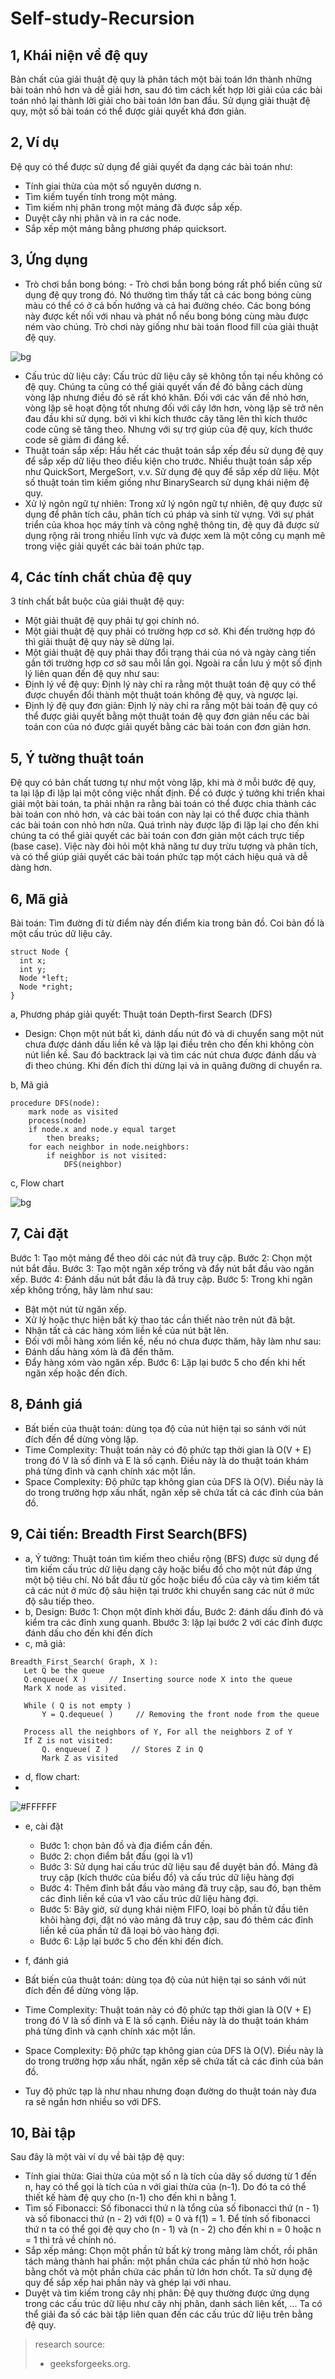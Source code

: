 # Self-study-Recursion

## 1, Khái niện về đệ quy
Bản chất của giải thuật đệ quy là phân tách một bài toán lớn thành những bài toán nhỏ hơn và dễ giải hơn, sau đó tìm cách kết hợp lời giải của các bài toán nhỏ lại thành lời giải cho bài toán lớn ban đầu. Sử dụng giải thuật đệ quy, một số bài toán có thể được giải quyết khá đơn giản.

## 2, Ví dụ 
Đệ quy có thể được sử dụng để giải quyết đa dạng các bài toán như:

 - Tính giai thừa của một số nguyên dương n.
 - Tìm kiếm tuyến tính trong một mảng.
 - Tìm kiếm nhị phân trong một mảng đã được sắp xếp.
 - Duyệt cây nhị phân và in ra các node.
 - Sắp xếp một mảng bằng phương pháp quicksort.

## 3, Ứng dụng
 - Trò chơi bắn bong bóng: - Trò chơi bắn bong bóng rất phổ biến cũng sử dụng đệ quy trong đó. Nó thường tìm thấy tất cả các bong bóng cùng màu có thể có ở cả bốn hướng và cả hai đường chéo. Các bong bóng này được kết nối với nhau và phát nổ nếu bong bóng cùng màu được ném vào chúng. Trò chơi này giống như bài toán flood fill của giải thuật đệ quy.

![bg](https://lh6.googleusercontent.com/8Vp4pHjX1a5Ixen3KAcD7r6jC3YMwQaGIyj6Q49iDlKx0sZ0l2sasKdpk7-pauiqErq8wEbI4ryalYSnB0ob4UpXBQ4JcvrNFGUl02NKh64iLE6LmAvlHfj1c_cAo06nTmAnlIyX) 
 - Cấu trúc dữ liệu cây: Cấu trúc dữ liệu cây sẽ không tồn tại nếu không có đệ quy. Chúng ta cũng có thể giải quyết vấn đề đó bằng cách dùng vòng lặp nhưng điều đó sẽ rất khó khăn. Đối với các vấn đề nhỏ hơn, vòng lặp sẽ hoạt động tốt nhưng đối với cây lớn hơn, vòng lặp sẽ trở nên đau đầu khi sử dụng. bởi vì khi kích thước cây tăng lên thì kích thước code cũng sẽ tăng theo. Nhưng với sự trợ giúp của đệ quy, kích thước code sẽ giảm đi đáng kể.
 - Thuật toán sắp xếp: Hầu hết các thuật toán sắp xếp đều sử dụng đệ quy để sắp xếp dữ liệu theo điều kiện cho trước. Nhiều thuật toán sắp xếp như QuickSort, MergeSort, v.v. Sử dụng đệ quy để sắp xếp dữ liệu. Một số thuật toán tìm kiếm giống như BinarySearch sử dụng khái niệm đệ quy.
 - Xử lý ngôn ngữ tự nhiên: Trong xử lý ngôn ngữ tự nhiên, đệ quy được sử dụng để phân tích câu, phân tích cú pháp và sinh từ vựng.
Với sự phát triển của khoa học máy tính và công nghệ thông tin, đệ quy đã được sử dụng rộng rãi trong nhiều lĩnh vực và được xem là một công cụ mạnh mẽ trong việc giải quyết các bài toán phức tạp.

## 4, Các tính chất chủa đệ quy
3 tính chất bắt buộc của giải thuật đệ quy:
 - Một giải thuật đệ quy phải tự gọi chính nó.
 - Một giải thuật đệ quy phải có trường hợp cơ sở. Khi đến trường hợp đó thì giải thuật đệ quy này sẽ dừng lại.
 - Một giải thuật đệ quy phải thay đổi trạng thái của nó và ngày càng tiến gần tới trường hợp cơ sở sau mỗi lần gọi.
Ngoài ra cần lưu ý một số định lý liên quan đến đệ quy như sau:
 - Định lý về đệ quy: Định lý này chỉ ra rằng một thuật toán đệ quy có thể được chuyển đổi thành một thuật toán không đệ quy, và ngược lại.
 - Định lý đệ quy đơn giản: Định lý này chỉ ra rằng một bài toán đệ quy có thể được giải quyết bằng một thuật toán đệ quy đơn giản nếu các bài toán con của nó được giải quyết bằng các bài toán con đơn giản hơn.

## 5, Ý tường thuật toán
Đệ quy có bản chất tương tự như một vòng lặp, khi mà ở mỗi bước đệ quy, ta lại lặp đi lặp lại một công việc nhất định. Để có được ý tưởng khi triển khai giải một bài toán, ta phải nhận ra rằng bài toán có thể được chia thành các bài toán con nhỏ hơn, và các bài toán con này lại có thể được chia thành các bài toán con nhỏ hơn nữa. Quá trình này được lặp đi lặp lại cho đến khi chúng ta có thể giải quyết các bài toán con đơn giản một cách trực tiếp (base case). Việc này đòi hỏi một khả năng tư duy trừu tượng và phân tích, và có thể giúp giải quyết các bài toán phức tạp một cách hiệu quả và dễ dàng hơn.

## 6, Mã giả
Bài toán: Tìm đường đi từ điểm này đến điểm kia trong bản đồ. Coi bản đồ là một cấu trúc dữ liệu cây.

```
struct Node {
  int x;
  int y;
  Node *left; 
  Node *right; 
}
```
a, Phương pháp giải quyết: Thuật toán Depth-first Search (DFS)
 - Design: Chọn một nút bất kì, dánh dấu nút đó và di chuyển sang một nút chưa được dánh dấu liền kề và lặp lại điều trên cho đến khi không còn nút liền kề. Sau đó backtrack lại và tìm các nút chưa được đánh dấu và đi theo chúng. Khi đến đích thì dừng lại và in quãng đường di chuyển ra.

b, Mã giả
```
procedure DFS(node):
    mark node as visited
    process(node)
    if node.x and node.y equal target 
        then breaks;
    for each neighbor in node.neighbors:
        if neighbor is not visited:
            DFS(neighbor)
```
c, Flow chart

![bg](https://techindetail.com/wp-content/uploads/2021/09/flowchat-depth-first-traversal-648x720.png.webp) 

## 7, Cài đặt
Bước 1: Tạo một mảng để theo dõi các nút đã truy cập.
Bước 2: Chọn một nút bắt đầu.
Bước 3: Tạo một ngăn xếp trống và đẩy nút bắt đầu vào ngăn xếp.
Bước 4: Đánh dấu nút bắt đầu là đã truy cập.
Bước 5: Trong khi ngăn xếp không trống, hãy làm như sau:
 - Bật một nút từ ngăn xếp.
 - Xử lý hoặc thực hiện bất kỳ thao tác cần thiết nào trên nút đã bật.
 - Nhận tất cả các hàng xóm liền kề của nút bật lên.
 - Đối với mỗi hàng xóm liền kề, nếu nó chưa được thăm, hãy làm như sau:
 - Đánh dấu hàng xóm là đã đến thăm.
 - Đẩy hàng xóm vào ngăn xếp.
Bước 6: Lặp lại bước 5 cho đến khi hết ngăn xếp hoặc đến đích.

## 8, Đánh giá
 - Bất biến của thuật toán: dùng tọa độ của nút hiện tại so sánh với nút đích đến để dừng vòng lặp.
 - Time Complexity: Thuật toán này có độ phức tạp thời gian là O(V + E) trong đó V là số đỉnh và E là số cạnh. Điều này là do thuật toán khám phá từng đỉnh và cạnh chính xác một lần.
 - Space Complexity: Độ phức tạp không gian của DFS là O(V). Điều này là do trong trường hợp xấu nhất, ngăn xếp sẽ chứa tất cả các đỉnh của bản đồ.

## 9, Cải tiến: Breadth First Search(BFS)
 - a, Ý tưởng: Thuật toán tìm kiếm theo chiều rộng (BFS) được sử dụng để tìm kiếm cấu trúc dữ liệu dạng cây hoặc biểu đồ cho một nút đáp ứng một bộ tiêu chí. Nó bắt đầu từ gốc hoặc biểu đồ của cây và tìm kiếm tất cả các nút ở mức độ sâu hiện tại trước khi chuyển sang các nút ở mức độ sâu tiếp theo. 
 - b, Design: 
 Bước 1: Chọn một đỉnh khời đầu,
 Bước 2: đánh dấu đỉnh đó và kiểm tra các đỉnh xung quanh. 
 Bbước 3: lặp lại bước 2 với các đỉnh được đánh dấu cho đến khi đến đích
 - c, mã giả:
 ```
 Breadth_First_Search( Graph, X ):
    Let Q be the queue
    Q.enqueue( X )     // Inserting source node X into the queue
    Mark X node as visited.

    While ( Q is not empty )
        Y = Q.dequeue( )     // Removing the front node from the queue

    Process all the neighbors of Y, For all the neighbors Z of Y
    If Z is not visited:
        Q. enqueue( Z )     // Stores Z in Q
        Mark Z as visited
 ```
 - d, flow chart:
 - 
 ![#FFFFFF](https://techindetail.com/wp-content/uploads/2021/09/flowchart-breadth-first-traversal-471x720.png.webp)
 
 - e, cài đặt
    - Bước 1: chọn bản đồ và địa điểm cần đến.
    - Bước 2: chọn điểm bắt đầu (gọi là v1)
    - Bước 3: Sử dụng hai cấu trúc dữ liệu sau để duyệt bản đồ. Mảng đã truy cập (kích thước của biểu đồ) và cấu trúc dữ liệu hàng đợi
    - Bước 4: Thêm đỉnh bắt đầu vào mảng đã truy cập, sau đó, bạn thêm các đỉnh liền kề của v1 vào cấu trúc dữ liệu hàng đợi.
    - Bước 5: Bây giờ, sử dụng khái niệm FIFO, loại bỏ phần tử đầu tiên khỏi hàng đợi, đặt nó vào mảng đã truy cập, sau đó thêm các đỉnh liền kề của phần tử đã loại bỏ vào hàng đợi.
    - Bước 6: Lặp lại bước 5 cho đến khi đến đích.

- f, đánh giá
 - Bất biến của thuật toán: dùng tọa độ của nút hiện tại so sánh với nút đích đến để dừng vòng lặp.
 - Time Complexity: Thuật toán này có độ phức tạp thời gian là O(V + E) trong đó V là số đỉnh và E là số cạnh. Điều này là do thuật toán khám phá từng đỉnh và cạnh chính xác một lần.
 - Space Complexity: Độ phức tạp không gian của DFS là O(V). Điều này là do trong trường hợp xấu nhất, ngăn xếp sẽ chứa tất cả các đỉnh của bản đồ.
 - Tuy độ phức tạp là như nhau nhưng đoạn đường do thuật toán này đưa ra sẽ ngắn hơn nhiều so với DFS.

## 10, Bài tập
Sau đây là một vài ví dụ về bài tập đệ quy:
- Tính giai thừa: Giai thừa của một số n là tích của dãy số dương từ 1 đến n, hay có thể gọi là tích của n với giai thừa của (n-1). Do đó ta có thể thiết kế hàm đệ quy cho (n-1) cho đến khi n bằng 1.
- Tìm số Fibonacci: Số fibonacci thứ n là tổng của số fibonacci thứ (n - 1) và số fibonacci thứ (n - 2) với f(0) = 0 và f(1) = 1. Để tính số fibonacci thứ n ta có thể gọi đệ quy cho (n - 1) và (n - 2) cho đến khi n = 0 hoặc n = 1 thì trả về chính nó.
- Sắp xếp mảng: Chọn một phần tử bất kỳ trong mảng làm chốt, rồi phân tách mảng thành hai phần: một phần chứa các phần tử nhỏ hơn hoặc bằng chốt và một phần chứa các phần tử lớn hơn chốt. Ta sử dụng đệ quy để sắp xếp hai phần này và ghép lại với nhau.
- Duyệt và tìm kiếm trong cây nhị phân: Đệ quy thường được ứng dụng trong các cấu trúc dữ liệu như cây nhị phân, danh sách liên kết, ... Ta có thể giải đa số các bài tập liên quan đến các cấu trúc dữ liệu trên bằng đệ quy.

> research source: 
> - geeksforgeeks.org.




 
